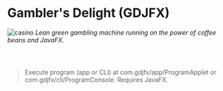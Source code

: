 # Gambler's Delight (GDJFX)
![casino](https://user-images.githubusercontent.com/79682953/214141005-cf24c024-4be7-4759-9161-91269e993b71.jpg)
_Lean green gambling machine running on the power of coffee beans and JavaFX._
<br><br>
#
> Execute program (app or CLI) at com.gdjfx/app/ProgramApplet or com.gdjfx/cli/ProgramConsole. Requires JavaFX.